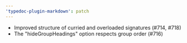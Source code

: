 ```yaml
---
'typedoc-plugin-markdown': patch
---
```


- Improved structure of curried and overloaded signatures (#714, #718)
- The "hideGroupHeadings" option respects group order (#716)
